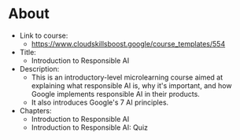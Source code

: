 # About
- Link to course:
    - https://www.cloudskillsboost.google/course_templates/554
- Title:
    - Introduction to Responsible AI
- Description: 
    - This is an introductory-level microlearning course aimed at explaining what responsible AI is, why it's important, and how Google implements responsible AI in their products.
    - It also introduces Google's 7 AI principles.
- Chapters:
    - Introduction to Responsible AI
    - Introduction to Responsible AI: Quiz
